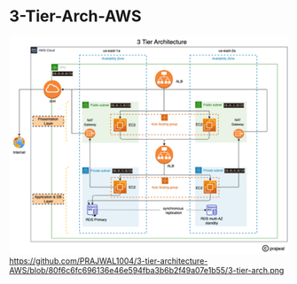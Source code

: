 # 3-Tier-Arch-AWS
![My Image](3-tier-arch.png)
https://github.com/PRAJWAL1004/3-tier-architecture-AWS/blob/80f6c6fc696136e46e594fba3b6b2f49a07e1b55/3-tier-arch.png
